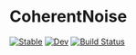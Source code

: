 # CoherentNoise

[![Stable](https://img.shields.io/badge/docs-stable-blue.svg)](https://mfiano.github.io/CoherentNoise.jl/stable/)
[![Dev](https://img.shields.io/badge/docs-dev-blue.svg)](https://mfiano.github.io/CoherentNoise.jl/dev/)
[![Build Status](https://github.com/mfiano/CoherentNoise.jl/actions/workflows/CI.yml/badge.svg?branch=main)](https://github.com/mfiano/CoherentNoise.jl/actions/workflows/CI.yml?query=branch%3Amain)
